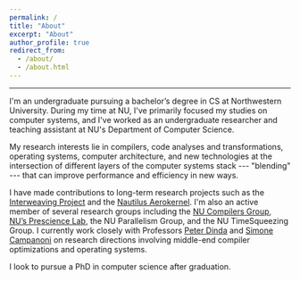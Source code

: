 ```yaml
---
permalink: /
title: "About"
excerpt: "About"
author_profile: true
redirect_from: 
  - /about/
  - /about.html
---
```


---

I'm an undergraduate pursuing a bachelor’s degree in CS at 
Northwestern University. During my time at NU, I've primarily focused my 
studies on computer systems, and I've worked as an undergraduate
researcher and teaching assistant at NU's Department of Computer Science. 

My research interests lie in compilers, code analyses and
transformations, operating systems, computer architecture, and 
new technologies at the intersection of different layers of the
computer systems stack --- "blending" --- that can improve 
performance and efficiency in new ways. 

I have made contributions to long-term research projects such as 
the [Interweaving Project](http://interweaving.org/) and the 
[Nautilus Aerokernel](https://hale-legacy.com/nautilus/). I'm 
also an active member of several research groups including the [NU 
Compilers Group](https://users.cs.northwestern.edu/~simonec/Team.html#Collaboration),
[NU’s Prescience Lab](http://www.presciencelab.org/), the NU Parallelism 
Group, and the NU TimeSqueezing Group. I currently work closely
with Professors [Peter Dinda](http://pdinda.org/) and 
[Simone Campanoni](https://users.cs.northwestern.edu/~simonec/) on
research directions involving middle-end compiler optimizations
and operating systems. 

I look to pursue a PhD in computer science after graduation.
